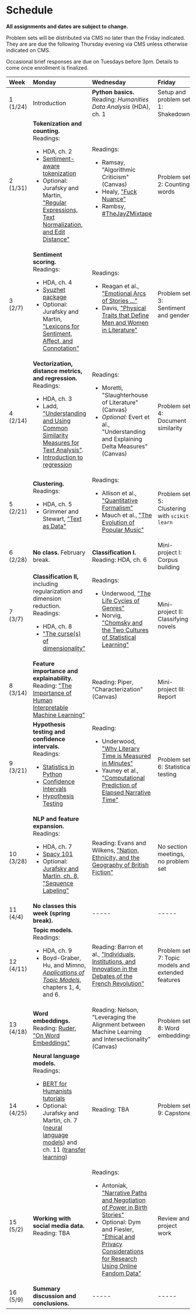 # Schedule

**All assignments and dates are subject to change.** 

Problem sets will be distributed via CMS no later than the Friday indicated. They are are due the following Thursday evening via CMS unless otherwise indicated on CMS.

Occasional brief responses are due on Tuesdays before 3pm. Details to come once enrollment is finalized.

| Week | Monday | Wednesday | Friday|
|:---|:---|:---|:---|
| 1 (1/24) | Introduction | **Python basics.**<br/>Reading: *Humanities Data Analysis* (HDA), ch. 1 | Setup and problem set 1: Shakedown |
| 2 (1/31) | **Tokenization and counting.**<br/>Readings:<ul><li>HDA, ch. 2</li><li>[Sentiment-aware tokenization](http://sentiment.christopherpotts.net/tokenizing.html)</li><li>Optional: Jurafsky and Martin, ["Regular Expressions, Text Normalization, and Edit Distance"](https://web.stanford.edu/~jurafsky/slp3/2.pdf)</li></ul> | Readings:<ul><li>Ramsay, "Algorithmic Criticism" (Canvas)</li><li>Healy, ["Fuck Nuance"](https://kieranhealy.org/files/papers/fuck-nuance.pdf)</li><li>Rambsy, [#TheJayZMixtape](https://iopn.library.illinois.edu/scalar/the-jay-z-mixtape/index)</li></ul> | Problem set 2: Counting words |
| 3 (2/7) | **Sentiment scoring.**<br />Readings:<ul><li>HDA, ch. 4</li><li>[Syuzhet package](https://cran.r-project.org/web/packages/syuzhet/vignettes/syuzhet-vignette.html)</li><li>Optional: Jurafsky and Martin, ["Lexicons for Sentiment, Affect, and Connotation"](https://web.stanford.edu/~jurafsky/slp3/20.pdf)</li></ul> | Readings:<ul><li>Reagan et al., ["Emotional Arcs of Stories ..."](https://epjdatascience.springeropen.com/articles/10.1140/epjds/s13688-016-0093-1)</li><li>Davis, ["Physical Traits that Define Men and Women in Literature"](https://pudding.cool/2020/07/gendered-descriptions/)</li></ul> | Problem set 3: Sentiment and gender |
| 4 (2/14) | **Vectorization, distance metrics, and regression.**<br />Readings: <ul><li>HDA, ch. 3</li><li>Ladd, ["Understanding and Using Common Similarity Measures for Text Analysis"](https://programminghistorian.org/en/lessons/common-similarity-measures).</li><li>[Introduction to regression](https://dss.princeton.edu/online_help/analysis/regression_intro.htm)</li></ul>| Readings:<ul><li>Moretti, "Slaughterhouse of Literature" (Canvas)</li><li>*Optional:* Evert et al., "Understanding and Explaining Delta Measures" (Canvas)</li></ul> | Problem set 4: Document similarity|
| 5 (2/21)| **Clustering.**<br />Readings:<ul><li>HDA, ch. 5</li><li>Grimmer and Stewart, ["Text as Data"](https://doi.org/10.1093/pan/mps028)</li></ul>| Readings:<ul><li>Allison et al., ["Quantitative Formalism"](https://litlab.stanford.edu/LiteraryLabPamphlet1.pdf)</li><li>Mauch et al., ["The Evolution of Popular Music"](http://rsos.royalsocietypublishing.org/content/2/5/150081)</li></ul>| Problem set 5: Clustering with `scikit-learn`|
| 6 (2/28)| **No class.** February break.| **Classification I.**<br />Reading: HDA, ch. 6| Mini-project I: Corpus building |
| 7 (3/7) | **Classification II,** including regularization and dimension reduction.<br />Readings:<ul><li>HDA, ch. 8</li><li>["The curse(s) of dimensionality"](https://www.nature.com/articles/s41592-018-0019-x)</li></ul>| Readings:<ul><li> Underwood, ["The Life Cycles of Genres"](https://culturalanalytics.org/article/11061)</li><li>Norvig, ["Chomsky and the Two Cultures of Statistical Learning"](http://www.norvig.com/chomsky.html)</li></ul> |Mini-project II: Classifying novels|
| 8 (3/14) | **Feature importance and explainability.**<br />Reading: ["The Importance of Human Interpretable Machine Learning"](https://towardsdatascience.com/human-interpretable-machine-learning-part-1-the-need-and-importance-of-model-interpretation-2ed758f5f476)| Reading: Piper, "Characterization" (Canvas)| Mini-project III: Report|
| 9 (3/21)| **Hypothesis testing and confidence intervals.**<br />Readings: <ul><li>[Statistics in Python](https://scipy-lectures.org/packages/statistics/index.html)</li><li>[Confidence Intervals](https://www.kaggle.com/hamelg/python-for-data-23-confidence-intervals)</li><li>[Hypothesis Testing](https://www.kaggle.com/hamelg/python-for-data-24-hypothesis-testing)</li></ul>| Reading: <ul><li>Underwood, ["Why Literary Time is Measured in Minutes"](https://muse.jhu.edu/article/696232/pdf)</li> <li>Yauney et al., ["Computational Prediction of Elapsed Narrative Time"](https://gyauney.github.io/papers/elapsed-narrative-time.pdf)</li></ul>| Problem set 6: Statistical testing|
| 10 (3/28)| **NLP and feature expansion.**<br />Readings:<ul><li>HDA, ch. 7</li><li>[Spacy 101](https://spacy.io/usage/spacy-101)</li><li>Optional: [Jurafsky and Martin, ch. 8, "Sequence Labeling"](https://web.stanford.edu/~jurafsky/slp3/8.pdf)</li></ul>| Reading: Evans and Wilkens, ["Nation, Ethnicity, and the Geography of British Fiction"](https://culturalanalytics.org/article/11037-nation-ethnicity-and-the-geography-of-british-fiction-1880-1940)| No section meetings, no problem set|
| 11 (4/4) |**No classes this week (spring break).**|-----|-----|
| 12 (4/11)|**Topic models.**<br />Readings:<ul><li>HDA, ch. 9</li><li> Boyd-Graber, Hu, and Mimno, [*Applications of Topic Models*](https://mimno.infosci.cornell.edu/papers/2017_fntir_tm_applications.pdf), chapters 1, 4, and 6.</li></ul> | Reading: Barron et al., ["Individuals, Institutions, and Innovation in the Debates of the French Revolution"](https://www.pnas.org/content/115/18/4607) | Problem set 7: Topic models and extended features|
| 13 (4/18)|**Word embeddings.**<br />Reading: [Ruder, "On Word Embeddings"](https://ruder.io/word-embeddings-1/index.html)|Reading: Nelson, "Leveraging the Alignment between Machine Learning and Intersectionality" (Canvas)| Problem set 8: Word embeddings|
| 14 (4/25)|**Neural language models.**<br />Readings:<ul><li>[BERT for Humanists tutorials](http://www.bertforhumanists.org/tutorials/)</li><li>Optional: Jurafsky and Martin, ch. 7 ([neural language models](https://web.stanford.edu/~jurafsky/slp3/7.pdf)) and ch. 11 ([transfer learning](https://web.stanford.edu/~jurafsky/slp3/11.pdf))</li></ul>|Reading: TBA|Problem set 9: Capstone|
| 15 (5/2)|**Working with social media data.**<br />Reading: TBA|Readings: <ul><li>Antoniak, ["Narrative Paths and Negotiation of Power in Birth Stories"](https://maria-antoniak.github.io/resources/2019_cscw_birth_stories.pdf)</li><li>Optional: Dym and Fiesler, ["Ethical and Privacy Considerations for Research Using Online Fandom Data"](https://journal.transformativeworks.org/index.php/twc/article/view/1733)</li></ul>|Review and project work|
| 16 (5/9)|**Summary discussion and conclusions.**|-----|-----|
